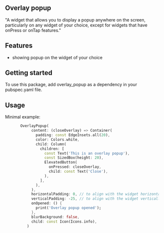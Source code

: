 ## Overlay popup
"A widget that allows you to display a popup anywhere on the screen, particularly on any widget of your choice, except for widgets that have onPress or onTap features."

## Features

 - showing popup on the widget of your choice


## Getting started

To use this package, add overlay_popup as a dependency in your pubspec.yaml file.

## Usage

Minimal example:

```dart
       OverlayPopup(
            content: (closeOverlay) => Container(
              padding: const EdgeInsets.all(20),
              color: Colors.white,
              child: Column(
                children: [
                  const Text('This is an overlay popup'),
                  const SizedBox(height: 20),
                  ElevatedButton(
                    onPressed: closeOverlay,
                    child: const Text('Close'),
                  ),
                ],
              ),
            ),
            horizontalPadding: 0, // to align with the widget horizontally
            verticalPadding: -25, // to align with the widget vertically
            onOpened: () {
              print('Overlay popup opened');
            },
            blurBackground: false,
            child: const Icon(Icons.info),
          )
```

